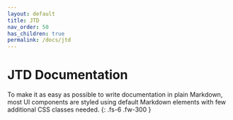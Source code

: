 ```yaml
---
layout: default
title: JTD 
nav_order: 50
has_children: true
permalink: /docs/jtd
---
```


# JTD Documentation

To make it as easy as possible to write documentation in plain Markdown, most UI components are styled using default Markdown elements with few additional CSS classes needed.
{: .fs-6 .fw-300 }